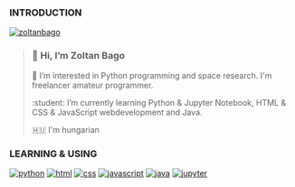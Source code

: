 <h3>INTRODUCTION</h3>

[![zoltanbago](https://img.shields.io/badge/Zoltan-Bago-blue)](https://www.facebook.com/zoltanbago/)

> <h3>👋 Hi, I’m Zoltan Bago</h3>
> <p>👀 I’m interested in Python programming and space research. I'm freelancer amateur programmer.</p>   
> <p>:student: I’m currently learning Python & Jupyter Notebook, HTML & CSS & JavaScript webdevelopment and Java.</p>
> <p>🇭🇺 I'm hungarian</p> 
 
<h3>LEARNING & USING</h3>

[![python](https://img.shields.io/badge/Python-language-blue)](https://python.org/) [![html](https://img.shields.io/badge/HTML-markup%20language-green)](https://html.com/)
[![css](https://img.shields.io/badge/CSS-markup%20language-orange)](https://html.com) [![javascript](https://img.shields.io/badge/JavaScript-language-red)](https://javascript.com/) [![java](https://img.shields.io/badge/Java-language-brightgreen)](https://java.com/) [![jupyter](https://img.shields.io/badge/Jupyter%20Notebook-web%20app-orange)](https://jupyter.org/)



<!---
ZoltanBago/ZoltanBago is a ✨ special ✨ repository because its `README.md` (this file) appears on your GitHub profile.
You can click the Preview link to take a look at your changes.
--->
